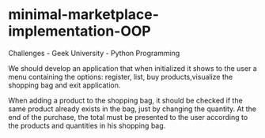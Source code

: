# minimal-marketplace-implementation-OOP

Challenges - Geek University - Python Programming

We should develop an application that when initialized it shows to the user a menu containing the options: register, list, buy products,visualize the shopping bag and exit application.

When adding a product to the shopping bag, it should be checked if the same product already exists in the bag, just by changing the quantity. At the end of the purchase, the total must be presented to the user according to the products and quantities in his shopping bag.
